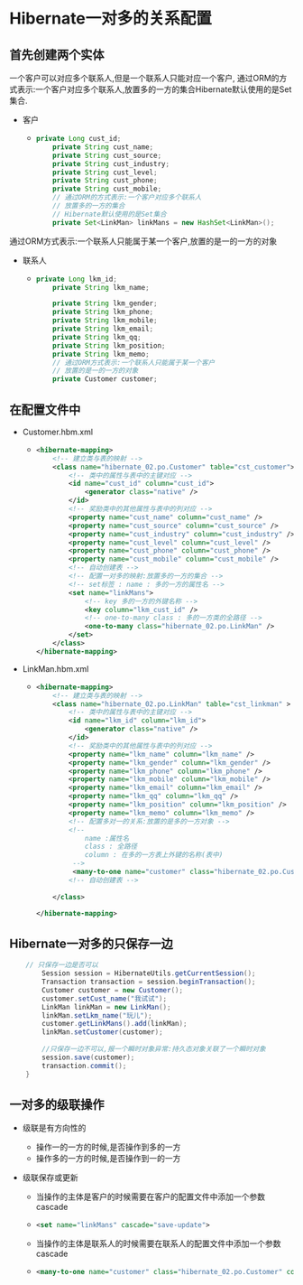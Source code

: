 # Hibernate一对多的关系配置

## 首先创建两个实体

一个客户可以对应多个联系人,但是一个联系人只能对应一个客户,
 通过ORM的方式表示:一个客户对应多个联系人,放置多的一方的集合Hibernate默认使用的是Set集合.

* 客户

  * ```java
    private Long cust_id;
    	private String cust_name;
    	private String cust_source;
    	private String cust_industry;
    	private String cust_level;
    	private String cust_phone;
    	private String cust_mobile;
    	// 通过ORM的方式表示:一个客户对应多个联系人
    	// 放置多的一方的集合
    	// Hibernate默认使用的是Set集合
    	private Set<LinkMan> linkMans = new HashSet<LinkMan>();
    ```

 通过ORM方式表示:一个联系人只能属于某一个客户,放置的是一的一方的对象

* 联系人

  * ```java
    private Long lkm_id;
    	private String lkm_name;
    
    	private String lkm_gender;
    	private String lkm_phone;
    	private String lkm_mobile;
    	private String lkm_email;
    	private String lkm_qq;
    	private String lkm_position;
    	private String lkm_memo;
    	// 通过ORM方式表示:一个联系人只能属于某一个客户
    	// 放置的是一的一方的对象
    	private Customer customer;
    ```


## 在配置文件中

* Customer.hbm.xml

  * ```xml
    <hibernate-mapping>
    	<!-- 建立类与表的映射 -->
    	<class name="hibernate_02.po.Customer" table="cst_customer">
    		<!-- 类中的属性与表中的主键对应 -->
    		<id name="cust_id" column="cust_id">
    			<generator class="native" />
    		</id>
    		<!-- 奖励类中的其他属性与表中的列对应 -->
    		<property name="cust_name" column="cust_name" />
    		<property name="cust_source" column="cust_source" />
    		<property name="cust_industry" column="cust_industry" />
    		<property name="cust_level" column="cust_level" />
    		<property name="cust_phone" column="cust_phone" />
    		<property name="cust_mobile" column="cust_mobile" />
    		<!-- 自动创建表 -->
    		<!-- 配置一对多的映射:放置多的一方的集合 -->
    		<!-- set标签 : name : 多的一方的属性名 -->
    		<set name="linkMans">
    			<!-- key 多的一方的外键名称 -->
    			<key column="lkm_cust_id" />
    			<!-- one-to-many class : 多的一方类的全路径 -->
    			<one-to-many class="hibernate_02.po.LinkMan" />
    		</set>
    	</class>
    </hibernate-mapping>
    ```

* LinkMan.hbm.xml

  * ```xml
    <hibernate-mapping>
    	<!-- 建立类与表的映射 -->
    	<class name="hibernate_02.po.LinkMan" table="cst_linkman" >
    		<!-- 类中的属性与表中的主键对应 -->
    		<id name="lkm_id" column="lkm_id">
    			<generator class="native" />
    		</id>
    		<!-- 奖励类中的其他属性与表中的列对应 -->
    		<property name="lkm_name" column="lkm_name" />
    		<property name="lkm_gender" column="lkm_gender" />
    		<property name="lkm_phone" column="lkm_phone" />
    		<property name="lkm_mobile" column="lkm_mobile" />
    		<property name="lkm_email" column="lkm_email" />
    		<property name="lkm_qq" column="lkm_qq" />
    		<property name="lkm_position" column="lkm_position" />
    		<property name="lkm_memo" column="lkm_memo" />
    		<!-- 配置多对一的关系:放置的是多的一方对象 -->
    		<!-- 
    			name :属性名
    			class : 全路径
    			column : 在多的一方表上外键的名称(表中)
    		 -->
    		 <many-to-one name="customer" class="hibernate_02.po.Customer" column="lkm_cust_id" />
    		<!-- 自动创建表 -->
    		
    	</class>
    
    </hibernate-mapping>
    ```

## Hibernate一对多的只保存一边

```java
	// 只保存一边是否可以
		Session session = HibernateUtils.getCurrentSession();
		Transaction transaction = session.beginTransaction();
		Customer customer = new Customer();
		customer.setCust_name("我试试");
		LinkMan linkMan = new LinkMan();
		linkMan.setLkm_name("玩儿");
		customer.getLinkMans().add(linkMan);
		linkMan.setCustomer(customer);
		
		//只保存一边不可以,报一个瞬时对象异常:持久态对象关联了一个瞬时对象
		session.save(customer);
		transaction.commit();
	}
```

## 一对多的级联操作

* 级联是有方向性的

  * 操作一的一方的时候,是否操作到多的一方
  * 操作多的一方的时候,是否操作到一的一方

* 级联保存或更新

  * 当操作的主体是客户的时候需要在客户的配置文件中添加一个参数cascade

  * ```xml
    <set name="linkMans" cascade="save-update">
    ```

  * 当操作的主体是联系人的时候需要在联系人的配置文件中添加一个参数cascade

  * ```xml
    <many-to-one name="customer" class="hibernate_02.po.Customer" column="lkm_cust_id" cascade="save-update" />
    ```

## 